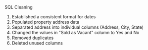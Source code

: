 SQL Cleaning 

1) Established a consistent format for dates
2) Populated property address data
3) Separated address into individual columns (Address, City, State)
4) Changed the values in "Sold as Vacant" column to Yes and No
5) Removed duplicates
6) Deleted unused columns
